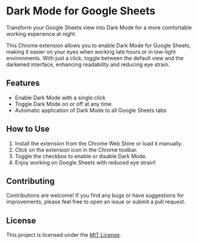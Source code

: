 # Dark Mode for Google Sheets

Transform your Google Sheets view into Dark Mode for a more comfortable working experience at night.

This Chrome extension allows you to enable Dark Mode for Google Sheets, making it easier on your eyes when working late hours or in low-light environments. With just a click, toggle between the default view and the darkened interface, enhancing readability and reducing eye strain.

## Features

- Enable Dark Mode with a single click
- Toggle Dark Mode on or off at any time
- Automatic application of Dark Mode to all Google Sheets tabs

## How to Use

1. Install the extension from the Chrome Web Store or load it manually.
2. Click on the extension icon in the Chrome toolbar.
3. Toggle the checkbox to enable or disable Dark Mode.
4. Enjoy working on Google Sheets with reduced eye strain!

## Contributing

Contributions are welcome! If you find any bugs or have suggestions for improvements, please feel free to open an issue or submit a pull request.

## License

This project is licensed under the [MIT License](LICENSE).
